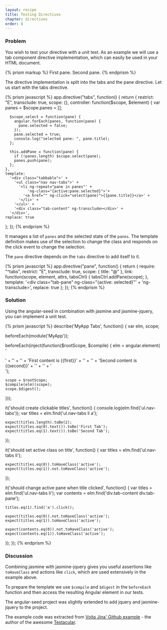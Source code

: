 ```yaml
---
layout: recipe
title: Testing Directives
chapter: directives
order: 8
---
```


### Problem
You wish to test your directive with a unit test. As an example we will use a tab component directive implementation, which can easily be used in your HTML document.

{% prism markup %}
<tabs>
  <pane title="First Tab">First pane.</pane>
  <pane title="Second Tab">Second pane.</pane>
</tabs>
{% endprism %}

The directive implementation is split into the tabs and the pane directive. Let us start with the tabs
directive.

{% prism javascript %}
app.directive("tabs", function() {
  return {
    restrict: "E",
    transclude: true,
    scope: {},
    controller: function($scope, $element) {
      var panes = $scope.panes = [];

      $scope.select = function(pane) {
        angular.forEach(panes, function(pane) {
          pane.selected = false;
        });
        pane.selected = true;
        console.log("selected pane: ", pane.title);
      };

      this.addPane = function(pane) {
        if (!panes.length) $scope.select(pane);
        panes.push(pane);
      };
    },
    template:
      '<div class="tabbable">' +
        '<ul class="nav nav-tabs">' +
          '<li ng-repeat="pane in panes"' +
              'ng-class="{active:pane.selected}">'+
            '<a href="" ng-click="select(pane)">{{pane.title}}</a>' +
          '</li>' +
        '</ul>' +
        '<div class="tab-content" ng-transclude></div>' +
      '</div>',
    replace: true
  };
});
{% endprism %}

It manages a list of `panes` and the selected state of the `panes`. The template definition makes use of the selection to change the class and responds on the click event to change the selection.

The `pane` directive depends on the `tabs` directive to add itself to it.

{% prism javascript %}
app.directive("pane", function() {
  return {
    require: "^tabs",
    restrict: "E",
    transclude: true,
    scope: {
      title: "@"
    },
    link: function(scope, element, attrs, tabsCtrl) {
      tabsCtrl.addPane(scope);
    },
    template:
      '<div class="tab-pane" ng-class="{active: selected}"' +
        'ng-transclude></div>',
    replace: true
  };
});
{% endprism %}

### Solution
Using the angular-seed in combination with jasmine and jasmine-jquery, you can implement a unit test.

{% prism javascript %}
describe('MyApp Tabs', function() {
  var elm, scope;

  beforeEach(module('MyApp'));

  beforeEach(inject(function($rootScope, $compile) {
    elm = angular.element(
      '<div>' +
        '<tabs>' +
          '<pane title="First Tab">' +
            'First content is {{first}}' +
          '</pane>' +
          '<pane title="Second Tab">' +
            'Second content is {{second}}' +
          '</pane>' +
        '</tabs>' +
      '</div>');

    scope = $rootScope;
    $compile(elm)(scope);
    scope.$digest();
  }));

  it('should create clickable titles', function() {
    console.log(elm.find('ul.nav-tabs'));
    var titles = elm.find('ul.nav-tabs li a');

    expect(titles.length).toBe(2);
    expect(titles.eq(0).text()).toBe('First Tab');
    expect(titles.eq(1).text()).toBe('Second Tab');
  });

  it('should set active class on title', function() {
    var titles = elm.find('ul.nav-tabs li');

    expect(titles.eq(0)).toHaveClass('active');
    expect(titles.eq(1)).not.toHaveClass('active');
  });

  it('should change active pane when title clicked', function() {
    var titles = elm.find('ul.nav-tabs li');
    var contents = elm.find('div.tab-content div.tab-pane');

    titles.eq(1).find('a').click();

    expect(titles.eq(0)).not.toHaveClass('active');
    expect(titles.eq(1)).toHaveClass('active');

    expect(contents.eq(0)).not.toHaveClass('active');
    expect(contents.eq(1)).toHaveClass('active');
  });
});
{% endprism %}

### Discussion
Combining jasmine with jasmine-jquery gives you useful assertions like `toHaveClass` and actions like `click`, which are used extensively in the example above.

To prepare the template we use `$compile` and `$digest` in the `beforeEach` function and then access the resulting Angular element in our tests.

The angular-seed project was slightly extended to add jquery and jasmine-jquery to the project.

The example code was extracted from [Vojta Jina' Github example](https://github.com/vojtajina/ng-directive-testing/tree/start) - the author of the awesome [Testacular](https://github.com/testacular/testacular).
